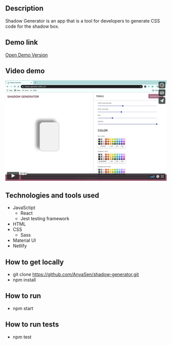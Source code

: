 ## Description

Shadow Generator is an app that is a tool for developers to generate CSS code for the shadow box.

## Demo link

[Open Demo Version](https://shadow-generator.netlify.com)

## Video demo

<a href="https://vimeo.com/409518150" >
	<img src="./video.png" alt="Video Demo"/>
</a>

## Technologies and tools used

- JavaSctipt
  - React
  - Jest testing framework
- HTML
- CSS
  - Sass
- Material UI
- Netlify

## How to get locally

- git clone https://github.com/AnyaSen/shadow-generator.git
- npm install

## How to run

- npm start

## How to run tests

- npm test
